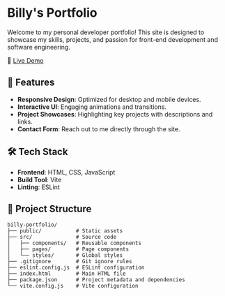 # Billy's Portfolio

Welcome to my personal developer portfolio! This site is designed to showcase my skills, projects, and passion for front-end development and software engineering.

🔗 [Live Demo](https://billyenglish.github.io/billy-portfolio/)

## 🚀 Features

- **Responsive Design**: Optimized for desktop and mobile devices.
- **Interactive UI**: Engaging animations and transitions.
- **Project Showcases**: Highlighting key projects with descriptions and links.
- **Contact Form**: Reach out to me directly through the site.

## 🛠️ Tech Stack

- **Frontend**: HTML, CSS, JavaScript
- **Build Tool**: Vite
- **Linting**: ESLint

## 📂 Project Structure

```plaintext
billy-portfolio/
├── public/           # Static assets
├── src/              # Source code
│   ├── components/   # Reusable components
│   ├── pages/        # Page components
│   └── styles/       # Global styles
├── .gitignore        # Git ignore rules
├── eslint.config.js  # ESLint configuration
├── index.html        # Main HTML file
├── package.json      # Project metadata and dependencies
└── vite.config.js    # Vite configuration
